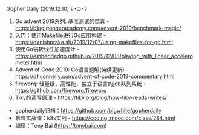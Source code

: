 Gopher Daily (2019.12.10) ʕ◔ϖ◔ʔ

1. Go advent 2019系列: 基准测试的惊喜 - https://blog.gopheracademy.com/advent-2019/benchmark-magic/
2. 入门：使用Makefile进行Go应用构建 - https://danishpraka.sh/2019/12/07/using-makefiles-for-go.html
3. 使用Go玩转线性加速度计 - https://embeddedgo.github.io/2019/12/08/playing_with_linear_accelerometer.html
4. Advent of Code 2019: Go语言题解(持续更新) - https://dhconnelly.com/advent-of-code-2019-commentary.html
5. fireworq: 轻量级，高性能，独立于语言的job队列系统 - https://github.com/fireworq/fireworq
6. Tikv的读写原理 - https://tikv.org/blog/how-tikv-reads-writes/

* gopherdaily归档：https://github.com/bigwhite/gopherdaily
* 慕课实战课：k8s实战 - https://coding.imooc.com/class/284.html
* 编辑：Tony Bai (https://tonybai.com)
